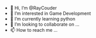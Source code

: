 - 👋 Hi, I’m @RayCouder
- 👀 I’m interested in Game Development 
- 🌱 I’m currently learning python
- 💞️ I’m looking to collaborate on ...
- 📫 How to reach me ...

<!---
RayCouder/RayCouder is a ✨ special ✨ repository because its `README.md` (this file) appears on your GitHub profile.
You can click the Preview link to take a look at your changes.
--->

